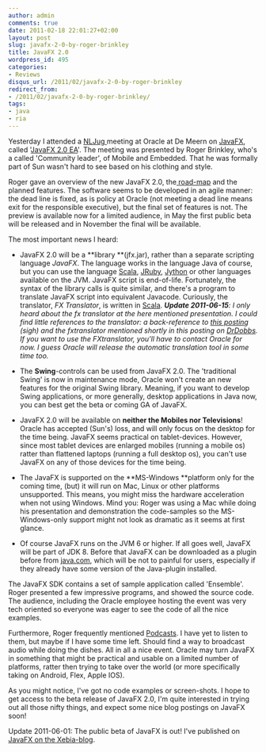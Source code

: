 ```yaml
---
author: admin
comments: true
date: 2011-02-18 22:01:27+02:00
layout: post
slug: javafx-2-0-by-roger-brinkley
title: JavaFX 2.0
wordpress_id: 495
categories:
- Reviews
disqus_url: /2011/02/javafx-2-0-by-roger-brinkley
redirect_from:
- /2011/02/javafx-2-0-by-roger-brinkley/
tags:
- java
- ria
---
```


Yesterday I attended a [NLJug ](http://www.nljug.org/)meeting at Oracle at De Meern on [JavaFX](http://javafx.com/), called '[JavaFX 2.0 EA](http://www.nljug.org/pages/events/content/university_20110217/)'. The meeting was presented by Roger Brinkley, who's a called 'Community leader', of Mobile and Embedded. That he was formally part of Sun wasn't hard to see based on his clothing and style.

Roger gave an overview of the new JavaFX 2.0, the[ road-map](http://javafx.com/roadmap/) and the planned features. The software seems to be developed in an agile manner: the dead line is fixed, as is policy at Oracle (not meeting a dead line means exit for the responsible executive), but the final set of features is not.
The preview is available now for a limited audience, in May the first public beta will be released and in November the final will be available.

<!-- more -->The most important news I heard:




  * JavaFX 2.0 will be a **library **(jfx.jar), rather than a separate scripting language _JavaFX_. The language works in the language Java of course, but you can use the language [Scala](http://www.scala-lang.org/), [JRuby](http://jruby.org/), [Jython](http://www.jython.org/) or other languages available on the JVM. JavaFX script is end-of-life. Fortunately, the syntax of the library calls is quite similar, and there's a program to translate JavaFX script into equivalent Javacode. Curiously, the translator, _FX Translator_, is written in [Scala](http://www.scala-lang.org/).
_**Update 2011-06-15**: I only heard about the fx translator at the here mentioned presentation. I could find little references to the translator: a back-reference to [this postin](http://forums.oracle.com/forums/thread.jspa?threadID=2232556&tstart=45)g (sigh) and the fxtranslator mentioned shortly in this posting on [DrDobbs](http://drdobbs.com/blogs/java/229400781)._
_If you want to use the FXtranslator, you'll have to contact Oracle for now. I guess Oracle will release the automatic translation tool in some time too._


  * The **Swing**-controls can be used from JavaFX 2.0. The 'traditional Swing' is now in maintenance mode, Oracle won't create an new features for the original Swing library. Meaning, if you want to develop Swing applications, or more generally, desktop applications in Java now, you can best get the beta or coming GA of JavaFX.


  * JavaFX 2.0 will be available on **neither the Mobiles nor Televisions**! Oracle has accepted (Sun's) loss, and will only focus on the desktop for the time being.
JavaFX seems practical on tablet-devices. However, since most tablet devices are enlarged mobiles (running a mobile os) ratter than flattened laptops (running a full desktop os), you can't use JavaFX on any of those devices for the time being.


  * The JavaFX is supported on the **MS-Windows **platform only for the coming time, (but) it will run on Mac, Linux or other platforms unsupported. This means, you might miss the hardware acceleration when not using Windows. Mind you: Roger was using a Mac while doing his presentation and demonstration the code-samples so the MS-Windows-only support might not look as dramatic as it seems at first glance.


  * Of course JavaFX runs on the JVM 6 or higher. If all goes well, JavaFX will be part of JDK 8. Before that JavaFX can be downloaded as a plugin before from [java.com](http://www.java.com), which will be not to painful for users, especially if they already have some version of the Java-plugin installed.


The JavaFX SDK contains a set of sample application called 'Ensemble'. Roger presented a few impressive programs, and showed the source code. The audience, including the Oracle employee hosting the event was very tech oriented so everyone was eager to see the code of all the nice examples.

Furthermore, Roger frequently mentioned [Podcasts](http://blogs.sun.com/javaspotlight). I have yet to listen to them, but maybe if I have some time left. Should find a way to broadcast audio while doing the dishes.
All in all a nice event. Oracle may turn JavaFX in something that might be practical and usable on a limited number of platforms, ratter then trying to take over the world (or more specifically taking on Android, Flex, Apple IOS).

As you might notice, I've got no code examples or screen-shots. I hope to get access to the beta release of JavaFX 2.0, I'm quite interested in trying out all those nifty things, and expect some nice blog postings on JavaFX soon!

Update 2011-06-01: The public beta of JavaFX is out! I've published on [JavaFX on the Xebia-blog](http://blog.xebia.com/2011/05/javafx-2-0-beta/).
